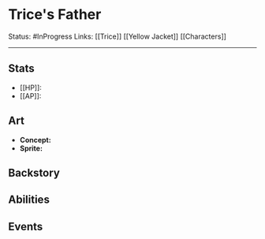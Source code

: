 # Trice's Father
Status: #InProgress
Links: [[Trice]] [[Yellow Jacket]] [[Characters]]
___
## Stats
- [[HP]]: 
- [[AP]]:

## Art
- **Concept:**
- **Sprite:**

## Backstory


## Abilities


## Events